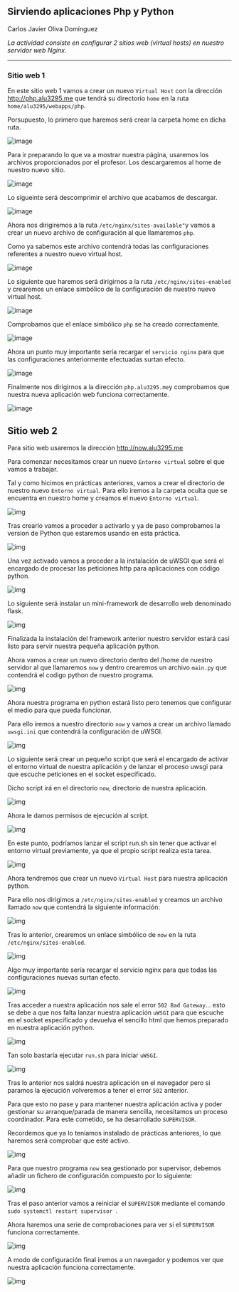 ## Sirviendo aplicaciones Php y Python
Carlos Javier Oliva Domínguez

*La actividad consiste en configurar 2 sitios web (virtual hosts) en nuestro servidor web Nginx.*

----
### Sitio web 1
En este sitio web 1 vamos a crear un nuevo `Virtual Host` con la dirección http://php.alu3295.me que tendrá su directorio `home` en la ruta `home/alu3295/webapps/php`.

Porsupuesto, lo primero que haremos será crear la carpeta home en  dicha ruta.

![image](./img/1_mk_php.png)

Para ir preparando lo que va a mostrar nuestra página, usaremos los archivos proporcionados por el profesor. Los descargaremos al home de nuestro nuevo sitio.

![image](./img/2_wget_source.png)

Lo sigueinte será descomprimir el archivo que acabamos de descargar.

![image](./img/3_unzip_source.png)

Ahora nos dirigiremos a la ruta `/etc/nginx/sites-available"`y vamos a crear un nuevo archivo de configuración al que llamaremos `php`.

Como ya sabemos este archivo contendrá todas las configuraciones referentes a nuestro nuevo virtual host.

![image](./img/4_server_cnf.png)

Lo siguiente que haremos será dirigirnos a la ruta `/etc/nginx/sites-enabled` y crearemos un enlace simbólico de la configuración de nuestro nuevo virtual host.

![image](./img/5_ln-s_php.png)

Comprobamos que el enlace simbólico `php` se ha creado correctamente.

![image](./img/6_linked.png)

Ahora un punto muy importante sería recargar el `servicio nginx` para que las configuraciones anteriormente efectuadas surtan efecto.

![image](./img/7_reload.png)

Finalmente nos dirigirnos a la dirección `php.alu3295.me`y comprobamos que nuestra nueva aplicación web funciona correctamente.

![image](./img/8_result.png)

## Sitio web 2
Para sitio web usaremos la dirección http://now.alu3295.me

Para comenzar necesitamos crear un nuevo `Entorno virtual` sobre el que vamos a trabajar.


Tal y como hicimos en prácticas anteriores, vamos a crear el directorio de nuestro nuevo `Entorno virtual`. Para ello iremos a la carpeta oculta que se encuentra en nuestro home y creamos el nuevo `Entorno virtual`.

![img](./img/9.png)

Tras crearlo vamos a proceder a activarlo y ya de paso comprobamos la version de Python que estaremos usando en esta práctica.

![img](./img/10.png)

Una vez activado vamos a proceder a la instalación de uWSGI que será el encargado de procesar las peticiones http para aplicaciones con código python.

![img](./img/11.png)

Lo siguiente será instalar un mini-framework de desarrollo web denominado flask.

![img](./img/12.png)

Finalizada la instalación del framework anterior nuestro servidor estará casi listo para servir nuestra pequeña aplicación python.

Ahora vamos a crear un nuevo directorio dentro del /home de nuestro servidor al que llamaremos `now` y dentro crearemos un archivo `main.py` que contendrá el codigo python de nuestro programa.

![img](./img/13.png)

Ahora nuestra programa en python estará listo pero tenemos que configurar el medio para que pueda funcionar.

Para ello iremos a nuestro directorio `now` y vamos a crear un archivo llamado `uwsgi.ini` que contendrá la configuración de uWSGI.

![img](./img/22.png)

Lo siguiente será crear un pequeño script que será el encargado de activar el entorno virtual de nuestra aplicación y de lanzar el proceso uwsgi para que escuche peticiones en el socket especificado.

Dicho script irá en el directorio `now`, directorio de nuestra aplicación.

![img](./img/15.png)

Ahora le damos permisos de ejecución al script.

![img](./img/16.png)

En este punto, podríamos lanzar el script run.sh sin tener que activar el entorno virtual previamente, ya que el propio script realiza esta tarea.

![img](./img/17.png)

Ahora tendremos que crear un nuevo `Virtual Host` para nuestra aplicación python.

Para ello nos dirigimos a `/etc/nginx/sites-enabled` y creamos un archivo llamado `now` que contendrá la siguiente información:

![img](./img/18.png)

Tras lo anterior, crearemos un enlace simbólico de `now` en la ruta `/etc/nginx/sites-enabled`.

![img](./img/19.png)

Algo muy importante sería recargar el servicio nginx para que todas las configuraciones nuevas surtan efecto.

![img](./img/20.png)

Tras acceder a nuestra aplicación nos sale el error `502 Bad Gateway`... esto se debe a que nos falta lanzar nuestra aplicación `uWSGI` para que escuche en el socket especificado y devuelva el sencillo html que hemos preparado en nuestra aplicación python.

![img](./img/21.png)

Tan solo bastaría ejecutar `run.sh` para iniciar `uWSGI`.

![img](./img/23.png)

Tras lo anterior nos saldrá nuestra aplicación en el navegador pero si paramos la ejecución volveremos a tener el error `502` anterior.

Para que esto no pase y para mantener nuestra aplicación activa y poder gestionar su arranque/parada de manera sencilla, necesitamos un proceso coordinador. Para este cometido, se ha desarrollado `SUPERVISOR`.

Recordemos que ya lo teníamos instalado de prácticas anteriores, lo que haremos será comprobar que esté activo.

![img](./img/24.png)

Para que nuestro programa `now` sea gestionado por supervisor, debemos añadir un fichero de configuración compuesto por lo siguiente:

![img](./img/25.png)

Tras el paso anterior vamos a reiniciar el `SUPERVISOR` mediante el comando `sudo systemctl restart supervisor
`.

Ahora haremos una serie de comprobaciones para ver si el `SUPERVISOR` funciona correctamente.

![img](./img/26.png)

A modo de configuración final iremos a un navegador y podemos ver que nuestra aplicación funciona correctamente.

![img](./img/27.png)
